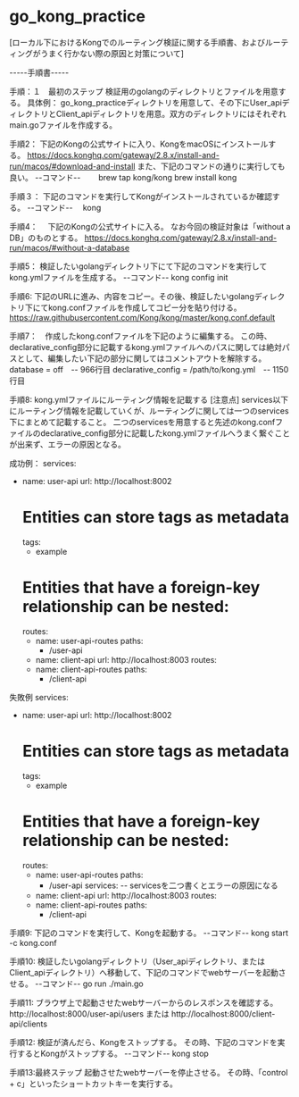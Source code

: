 # go_kong_practice

[ローカル下におけるKongでのルーティング検証に関する手順書、およびルーティングがうまく行かない際の原因と対策について]


-----手順書-----

手順：１　最初のステップ
検証用のgolangのディレクトリとファイルを用意する。
具体例：
go_kong_practiceディレクトリを用意して、その下にUser_apiディレクトリとClient_apiディレクトリを用意。双方のディレクトリにはそれぞれmain.goファイルを作成する。


手順2： 
下記のKongの公式サイトに入り、KongをmacOSにインストールする。
https://docs.konghq.com/gateway/2.8.x/install-and-run/macos/#download-and-install
また、下記のコマンドの通りに実行しても良い。
--コマンド--
　　brew tap kong/kong
 brew install kong
 
 
手順３：
下記のコマンドを実行してKongがインストールされているか確認する。
--コマンド--
　kong


手順4：　
下記のKongの公式サイトに入る。
なお今回の検証対象は「without a DB」のものとする。
https://docs.konghq.com/gateway/2.8.x/install-and-run/macos/#without-a-database


手順5： 
検証したいgolangディレクトリ下にて下記のコマンドを実行して　kong.ymlファイルを生成する。
--コマンド--
 kong config init


手順6: 下記のURLに進み、内容をコピー。その後、検証したいgolangディレクトリ下にてkong.confファイルを作成してコピー分を貼り付ける。
https://raw.githubusercontent.com/Kong/kong/master/kong.conf.default


手順7：　作成したkong.confファイルを下記のように編集する。
この時、declarative_config部分に記載するkong.ymlファイルへのパスに関しては絶対パスとして、編集したい下記の部分に関してはコメントアウトを解除する。
 database = off　-- 966行目
 declarative_config = /path/to/kong.yml　-- 1150行目
 
 
手順8: kong.ymlファイルにルーティング情報を記載する
[注意点]
services以下にルーティング情報を記載していくが、ルーティングに関しては一つのservices下にまとめて記載すること。
二つのservicesを用意すると先述のkong.confファイルのdeclarative_config部分に記載したkong.ymlファイルへうまく繋ぐことが出来ず、エラーの原因となる。

成功例：
services:
- name: user-api
  url: http://localhost:8002
  # Entities can store tags as metadata
  tags:
  - example
  # Entities that have a foreign-key relationship can be nested:
  routes:
  - name: user-api-routes
    paths:
    - /user-api
  - name: client-api
  url: http://localhost:8003
  routes:
  - name: client-api-routes
    paths:
    - /client-api

失敗例
services:
- name: user-api
  url: http://localhost:8002
  # Entities can store tags as metadata
  tags:
  - example
  # Entities that have a foreign-key relationship can be nested:
  routes:
  - name: user-api-routes
    paths:
    - /user-api
services: -- servicesを二つ書くとエラーの原因になる
  - name: client-api
  url: http://localhost:8003
  routes:
  - name: client-api-routes
    paths:
    - /client-api


手順9: 
下記のコマンドを実行して、Kongを起動する。
--コマンド--
 kong start -c kong.conf


手順10:
検証したいgolangディレクトリ（User_apiディレクトリ、またはClient_apiディレクトリ）へ移動して、下記のコマンドでwebサーバーを起動させる。
--コマンド--
go run ./main.go


手順11:
ブラウザ上で起動させたwebサーバーからのレスポンスを確認する。
http://localhost:8000/user-api/users
または
http://localhost:8000/client-api/clients


手順12:
検証が済んだら、Kongをストップする。
その時、下記のコマンドを実行するとKongがストップする。
--コマンド--
kong stop


手順13:最終ステップ
起動させたwebサーバーを停止させる。
その時、「control + c」といったショートカットキーを実行する。
